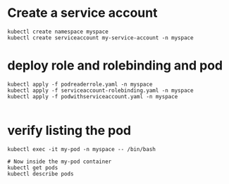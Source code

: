 # Create a service account 

```
kubectl create namespace myspace
kubectl create serviceaccount my-service-account -n myspace

```

# deploy role and rolebinding and pod

```
kubectl apply -f podreaderrole.yaml -n myspace
kubectl apply -f serviceaccount-rolebinding.yaml -n myspace
kubectl apply -f podwithserviceaccount.yaml -n myspace


```


# verify listing the pod 

```
kubectl exec -it my-pod -n myspace -- /bin/bash

# Now inside the my-pod container
kubectl get pods
kubectl describe pods

```





